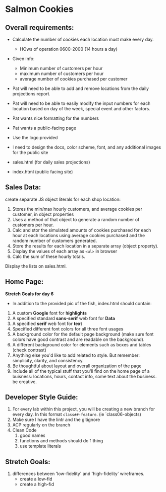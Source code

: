 # Salmon Cookies

## Overall requirements:
- Calculate the number of cookies each location must make every day.
    - HOws of operation 0600-2000 (14 hours a day)

- Given info:
    - Minimum number of customers per hour
    - maximum number of customers per hour
    - average number of cookies purchased per customer

- Pat will need to be able to add and remove locations from the daily projections report.
- Pat will need to be able to easily modify the input numbers for each location based on day of the week, special event and other factors.
- Pat wants nice formatting for the numbers

- Pat wants a public-facing page
- Use the logo provided
- I need to design the docs, color scheme, font, and any additional images for the public site

- sales.html (for daily sales projections)
- index.html (public facing site)

## Sales Data:
create separate JS object literals for each shop location:
1. Stores the min/max hourly customers, and average cookies per customer, in object properties
1. Uses a method of that object to generate a random number of customers per hour.
1. Calc and stor the simulated amounts of cookies purchased for each hour at each locations using average cookies purchased and the random number of customers generated.
1. Store the results for each location in a separate array (object property).
1. Display the values of each array as `<ul>` in browser
1. Calc the sum of these hourly totals.

Display the lists on sales.html.

## Home Page:
**Stretch Goals for day 6**

- In addition to the provided pic of the fish, index.html should contain:
1. A custom **Google** font for **highlights**
1. A specified standard **sans-serif** web font for **Data**
1. A specified **serif** web font for **text**
1. Specified different font colors for all three font usages
1. A background color for the default page background (make sure font colors have good contrast and are readable on the background).
1. A different background color for elements such as boxes and tables (check contrast)
1. Anything else you'd like to add related to style. But remember: simplicity, clarity, and consistency.
1. Be thoughtful about layout and overall organization of the page
1. Include all of the typical stuff that you'll find on the home page of a buisness: locations, hours, contact info, some text about the business. be creative.

## Developer Style Guide:
1. For every lab within this project, you will be creating a new branch for every day. In this format `class##-feature`. (ie `class06-objects)
1. Make sure I have the lintr and the gitignore
1. ACP regularly on the branch
1. Clean Code
    1. good names
    1. functions and methods should do 1 thing
    1. use template literals
  
## Stretch Goals:
1. differences between 'low-fidelity' and 'high-fidelity' wireframes.
    - create a low-fid
    - create a high-fid
  